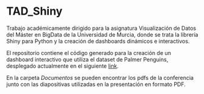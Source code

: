 # TAD_Shiny

Trabajo académicamente dirigido para la asignatura Visualización de Datos del Máster en BigData de la Universidad de Murcia, 
donde se trata la librería Shiny para Python y la creación de dashboards dinámicos e interactivos. 

El repositorio contiene el código generado para la creación de un dashboard interactivo que utiliza el dataset de Palmer Penguins,
desplegado actualmente en el siguiente [link](valevil.shinyapps.io/tad_shiny/). 

En la carpeta *Documentos* se pueden encontrar los pdfs de la conferencia junto con las diapositivas utilizadas en la presentación
en formato PDF.
